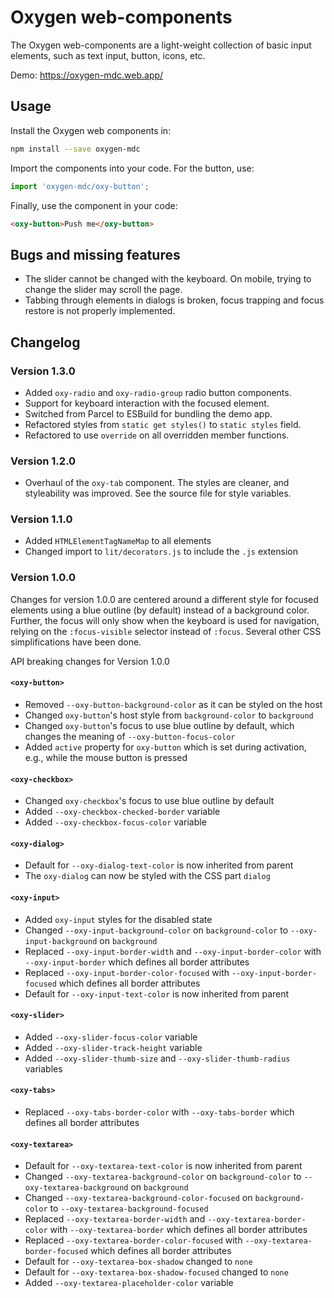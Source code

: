 # Oxygen web-components

The Oxygen web-components are a light-weight collection of basic input
elements, such as text input, button, icons, etc.

Demo: https://oxygen-mdc.web.app/

## Usage

Install the Oxygen web components in:

```bash
npm install --save oxygen-mdc
```

Import the components into your code. For the button, use:

```ts
import 'oxygen-mdc/oxy-button';
```

Finally, use the component in your code:

```html
<oxy-button>Push me</oxy-button>
```

## Bugs and missing features

* The slider cannot be changed with the keyboard. On mobile, trying to change
  the slider may scroll the page.
* Tabbing through elements in dialogs is broken, focus trapping and focus
  restore is not properly implemented.

## Changelog

### Version 1.3.0

* Added `oxy-radio` and `oxy-radio-group` radio button components.
* Support for keyboard interaction with the focused element.
* Switched from Parcel to ESBuild for bundling the demo app.
* Refactored styles from `static get styles()` to `static styles` field.
* Refactored to use `override` on all overridden member functions.

### Version 1.2.0

* Overhaul of the `oxy-tab` component. The styles are cleaner, and styleability
  was improved. See the source file for style variables.

### Version 1.1.0

* Added `HTMLElementTagNameMap` to all elements
* Changed import to `lit/decorators.js` to include the `.js` extension

### Version 1.0.0

Changes for version 1.0.0 are centered around a different style for focused
elements using a blue outline (by default) instead of a background color.
Further, the focus will only show when the keyboard is used for navigation,
relying on the `:focus-visible` selector instead of `:focus`. Several other CSS
simplifications have been done.

API breaking changes for Version 1.0.0

#### `<oxy-button>`

* Removed `--oxy-button-background-color` as it can be styled on the host
* Changed `oxy-button`'s host style from `background-color` to `background`
* Changed `oxy-button`'s focus to use blue outline by default, which changes the
  meaning of `--oxy-button-focus-color`
* Added `active` property for `oxy-button` which is set during activation, e.g.,
  while the mouse button is pressed

#### `<oxy-checkbox>`

* Changed `oxy-checkbox`'s focus to use blue outline by default
* Added `--oxy-checkbox-checked-border` variable
* Added `--oxy-checkbox-focus-color` variable

#### `<oxy-dialog>`

* Default for `--oxy-dialog-text-color` is now inherited from parent
* The `oxy-dialog` can now be styled with the CSS part `dialog`

#### `<oxy-input>`

* Added `oxy-input` styles for the disabled state
* Changed `--oxy-input-background-color` on `background-color` to
  `--oxy-input-background` on `background`
* Replaced `--oxy-input-border-width` and `--oxy-input-border-color` with
  `--oxy-input-border` which defines all border attributes
* Replaced `--oxy-input-border-color-focused` with
  `--oxy-input-border-focused` which defines all border attributes
* Default for `--oxy-input-text-color` is now inherited from parent

#### `<oxy-slider>`

* Added `--oxy-slider-focus-color` variable
* Added `--oxy-slider-track-height` variable
* Added `--oxy-slider-thumb-size` and `--oxy-slider-thumb-radius` variables

#### `<oxy-tabs>`

* Replaced `--oxy-tabs-border-color` with `--oxy-tabs-border` which
  defines all border attributes

#### `<oxy-textarea>`

* Default for `--oxy-textarea-text-color` is now inherited from parent
* Changed `--oxy-textarea-background-color` on `background-color` to
  `--oxy-textarea-background` on `background`
* Changed `--oxy-textarea-background-color-focused` on `background-color` to
  `--oxy-textarea-background-focused`
* Replaced `--oxy-textarea-border-width` and `--oxy-textarea-border-color`
  with `--oxy-textarea-border` which defines all border attributes
* Replaced `--oxy-textarea-border-color-focused` with
  `--oxy-textarea-border-focused` which defines all border attributes
* Default for `--oxy-textarea-box-shadow` changed to `none`
* Default for `--oxy-textarea-box-shadow-focused` changed to `none`
* Added `--oxy-textarea-placeholder-color` variable
